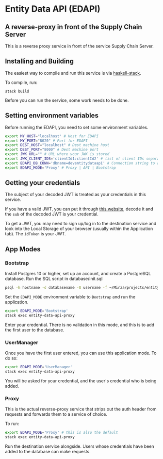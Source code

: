 # Entity Data API (EDAPI)

## A reverse-proxy in front of the Supply Chain Server

This is a reverse proxy service in front of the service Supply Chain Server.

## Installing and Building

The easiest way to compile and run this service is via [haskell-stack](https://docs.haskellstack.org/en/stable/README/).


To compile, run:
```
stack build
```

Before you can run the service, some work needs to be done.

## Setting environment variables

Before running the EDAPI, you need to set some environment variables.

```bash
export MY_HOST="localhost" # Host for EDAPI
export MY_PORT="8020" # Port for EDAPI
export DEST_HOST="localhost" # Dest machine host
export DEST_PORT="8000" # Dest machine port
export JWK_URL="" # URL where your JWK is stored
export JWK_CLIENT_IDS='clientId1:clientId2' # list of client IDs separated by :
export EDAPI_DB_CONN='dbname=deventitydataapi' # Connection string to a database where user credentials are stored
export EDAPI_MODE='Proxy' # Proxy | API | Bootstrap
```

## Getting your credentials

The subject of your decoded JWT is treated as your credentials in this service.

If you have a valid JWT, you can put it through [this website](https://jwt.io/),
decode it and the `sub` of the decoded JWT is your credential.

To get a JWT, you may need to sign up/log in to the destination service and
look into the Local Storage of your browser (usually within the Application tab).
The `idToken` is your JWT.

## App Modes

### Bootstrap

Install Postgres 10 or higher, set up an account, and create a PostgreSQL database.
Run the SQL script in database/init.sql

```bash
psql -h hostname -d databasename -U username -f ~/Mirza/projects/entity-data-api/database/init.sql
```

Set the `EDAPI_MODE` environment variable to `Bootstrap` and run the application.

```bash
export EDAPI_MODE='Bootstrap'
stack exec entity-data-api-proxy
```

Enter your credential.
There is no validation in this mode, and this is to add the first user
to the database.

### UserManager

Once you have the first user entered, you can use this application mode. To do so:

```bash
export EDAPI_MODE='UserManager'
stack exec entity-data-api-proxy
```

You will be asked for your credential, and the user's credential who is being added.

### Proxy

This is the actual reverse-proxy service that strips out the auth header from requests
and forwards them to a service of choice.

To run:

```bash
export EDAPI_MODE='Proxy' # this is also the default
stack exec entity-data-api-proxy
```

Run the destination service alongside. Users whose credentials have been added to the
database can make requests.

